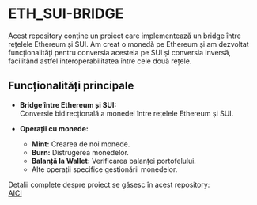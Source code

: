 # ETH_SUI-BRIDGE


Acest repository conține un proiect care implementează un bridge între rețelele Ethereum și SUI. Am creat o monedă pe Ethereum și am dezvoltat funcționalități pentru conversia acesteia pe SUI și conversia inversă, facilitând astfel interoperabilitatea între cele două rețele.

## Funcționalități principale

- **Bridge între Ethereum și SUI:**  
  Conversie bidirecțională a monedei între rețelele Ethereum și SUI.

- **Operații cu monede:**  
  - **Mint:** Crearea de noi monede.  
  - **Burn:** Distrugerea monedelor.  
  - **Balanță la Wallet:** Verificarea balanței portofelului.  
  - Alte operații specifice gestionării monedelor.

Detalii complete despre proiect se găsesc în acest repository:  
[AICI](https://github.com/ericiov/Proiect_ITB)
